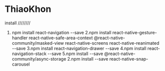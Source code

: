 # ThiaoKhon

install
////////

1. npm install react-navigation --save
   2.npm install react-native-gesture-handler
   react-native-safe-area-context @react-native-community/masked-view
   react-native-screens react-native-reanimated --save
   3.npm install react-navigation-drawer --save
   4.npm install react-navigation-stack --save
   5.npm install --save @react-native-community/async-storage
2.npm install --save react-native-snap-carousel